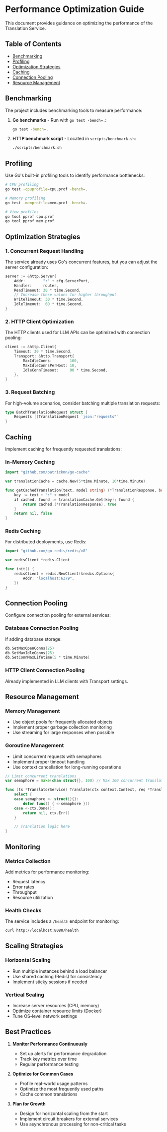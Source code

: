 # Performance Optimization Guide

This document provides guidance on optimizing the performance of the Translation Service.

## Table of Contents
- [Benchmarking](#benchmarking)
- [Profiling](#profiling)
- [Optimization Strategies](#optimization-strategies)
- [Caching](#caching)
- [Connection Pooling](#connection-pooling)
- [Resource Management](#resource-management)

## Benchmarking

The project includes benchmarking tools to measure performance:

1. **Go benchmarks** - Run with `go test -bench=.`:
   ```bash
   go test -bench=.
   ```

2. **HTTP benchmark script** - Located in `scripts/benchmark.sh`:
   ```bash
   ./scripts/benchmark.sh
   ```

## Profiling

Use Go's built-in profiling tools to identify performance bottlenecks:

```bash
# CPU profiling
go test -cpuprofile=cpu.prof -bench=.

# Memory profiling
go test -memprofile=mem.prof -bench=.

# View profiles
go tool pprof cpu.prof
go tool pprof mem.prof
```

## Optimization Strategies

### 1. Concurrent Request Handling
The service already uses Go's concurrent features, but you can adjust the server configuration:

```go
server := &http.Server{
    Addr:        ":" + cfg.ServerPort,
    Handler:     router,
    ReadTimeout: 30 * time.Second,
    // Increase these values for higher throughput
    WriteTimeout: 30 * time.Second,
    IdleTimeout:  60 * time.Second,
}
```

### 2. HTTP Client Optimization
The HTTP clients used for LLM APIs can be optimized with connection pooling:

```go
client := &http.Client{
    Timeout: 30 * time.Second,
    Transport: &http.Transport{
        MaxIdleConns:        100,
        MaxIdleConnsPerHost: 10,
        IdleConnTimeout:     90 * time.Second,
    },
}
```

### 3. Request Batching
For high-volume scenarios, consider batching multiple translation requests:

```go
type BatchTranslationRequest struct {
    Requests []TranslationRequest `json:"requests"`
}
```

## Caching

Implement caching for frequently requested translations:

### In-Memory Caching
```go
import "github.com/patrickmn/go-cache"

var translationCache = cache.New(5*time.Minute, 10*time.Minute)

func getCachedTranslation(text, model string) (*TranslationResponse, bool) {
    key := text + ":" + model
    if cached, found := translationCache.Get(key); found {
        return cached.(*TranslationResponse), true
    }
    return nil, false
}
```

### Redis Caching
For distributed deployments, use Redis:

```go
import "github.com/go-redis/redis/v8"

var redisClient *redis.Client

func init() {
    redisClient = redis.NewClient(&redis.Options{
        Addr: "localhost:6379",
    })
}
```

## Connection Pooling

Configure connection pooling for external services:

### Database Connection Pooling
If adding database storage:
```go
db.SetMaxOpenConns(25)
db.SetMaxIdleConns(25)
db.SetConnMaxLifetime(5 * time.Minute)
```

### HTTP Client Connection Pooling
Already implemented in LLM clients with Transport settings.

## Resource Management

### Memory Management
- Use object pools for frequently allocated objects
- Implement proper garbage collection monitoring
- Use streaming for large responses when possible

### Goroutine Management
- Limit concurrent requests with semaphores
- Implement proper timeout handling
- Use context cancellation for long-running operations

```go
// Limit concurrent translations
var semaphore = make(chan struct{}, 100) // Max 100 concurrent translations

func (ts *TranslatorService) Translate(ctx context.Context, req *TranslationRequest) (*TranslationResponse, error) {
    select {
    case semaphore <- struct{}{}:
        defer func() { <-semaphore }()
    case <-ctx.Done():
        return nil, ctx.Err()
    }

    // Translation logic here
}
```

## Monitoring

### Metrics Collection
Add metrics for performance monitoring:
- Request latency
- Error rates
- Throughput
- Resource utilization

### Health Checks
The service includes a `/health` endpoint for monitoring:
```bash
curl http://localhost:8080/health
```

## Scaling Strategies

### Horizontal Scaling
- Run multiple instances behind a load balancer
- Use shared caching (Redis) for consistency
- Implement sticky sessions if needed

### Vertical Scaling
- Increase server resources (CPU, memory)
- Optimize container resource limits (Docker)
- Tune OS-level network settings

## Best Practices

1. **Monitor Performance Continuously**
   - Set up alerts for performance degradation
   - Track key metrics over time
   - Regular performance testing

2. **Optimize for Common Cases**
   - Profile real-world usage patterns
   - Optimize the most frequently used paths
   - Cache common translations

3. **Plan for Growth**
   - Design for horizontal scaling from the start
   - Implement circuit breakers for external services
   - Use asynchronous processing for non-critical tasks
